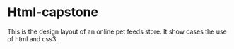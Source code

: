 # Html-capstone
This is the design layout of an online pet feeds store. It show cases the use of html and css3.

